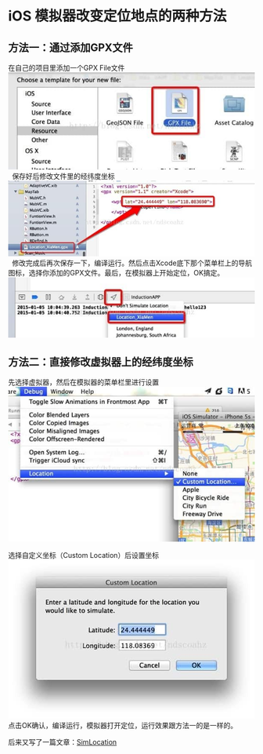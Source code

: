 # iOS 模拟器改变定位地点的两种方法

## 方法一：通过添加GPX文件
在自己的项目里添加一个GPX File文件
![](iOS%20%E6%A8%A1%E6%8B%9F%E5%99%A8%E6%94%B9%E5%8F%98%E5%AE%9A%E4%BD%8D%E5%9C%B0%E7%82%B9%E7%9A%84%E4%B8%A4%E7%A7%8D%E6%96%B9%E6%B3%95/20150105101251875.jpg)
 
保存好后修改文件里的经纬度坐标
![](iOS%20%E6%A8%A1%E6%8B%9F%E5%99%A8%E6%94%B9%E5%8F%98%E5%AE%9A%E4%BD%8D%E5%9C%B0%E7%82%B9%E7%9A%84%E4%B8%A4%E7%A7%8D%E6%96%B9%E6%B3%95/20150105101536352.jpg)
 
修改完成后再次保存一下，编译运行。然后点击Xcode底下那个菜单栏上的导航图标，选择你添加的GPX文件。最后，在模拟器上开始定位，OK搞定。
![](iOS%20%E6%A8%A1%E6%8B%9F%E5%99%A8%E6%94%B9%E5%8F%98%E5%AE%9A%E4%BD%8D%E5%9C%B0%E7%82%B9%E7%9A%84%E4%B8%A4%E7%A7%8D%E6%96%B9%E6%B3%95/20150105101810651.jpg)


## 方法二：直接修改虚拟器上的经纬度坐标
先选择虚拟器，然后在模拟器的菜单栏里进行设置
![](iOS%20%E6%A8%A1%E6%8B%9F%E5%99%A8%E6%94%B9%E5%8F%98%E5%AE%9A%E4%BD%8D%E5%9C%B0%E7%82%B9%E7%9A%84%E4%B8%A4%E7%A7%8D%E6%96%B9%E6%B3%95/20150105102520869.jpg)

选择自定义坐标（Custom Location）后设置坐标
![](iOS%20%E6%A8%A1%E6%8B%9F%E5%99%A8%E6%94%B9%E5%8F%98%E5%AE%9A%E4%BD%8D%E5%9C%B0%E7%82%B9%E7%9A%84%E4%B8%A4%E7%A7%8D%E6%96%B9%E6%B3%95/20150105102617341.jpg)
点击OK确认，编译运行，模拟器打开定位，运行效果跟方法一的是一样的。




后来又写了一篇文章：[SimLocation](../MacAppDevelop/SimLocation.md)